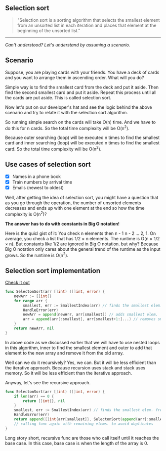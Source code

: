 ## Selection sort
> "Selection sort is a sorting algorithm that selects the smallest element from an unsorted list in each iteration and places that element at the beginning of the unsorted list."

<hr/>
<i>Can't understood? Let's understand by assuming a scenario.</i>

## Scenario
Suppose, you are playing cards with your friends. You have a deck of cards and you want to arrange them in ascending order. What will you do?

Simple way is to find the smallest card from the deck and put it aside. Then find the second smallest card and put it aside. Repeat this process until all the cards are put aside. This is called selection sort.

Now let's put on our developer's hat and see the logic behind the above scenario and try to relate it with the selection sort algorithm.

So running simple search on the cards will take O(n) time. And we have to do this for n cards. So the total time complexity will be O(n<sup>2</sup>).

Because outer searching (loop) will be executed n times to find the smallest card and inner searching (loop) will be executed n times to find the smallest card. So the total time complexity will be O(n<sup>2</sup>).

## Use cases of selection sort

- [x] Names in a phone book
- [x] Train numbers by arrival time
- [x] Emails (newest to oldest)

Well, after getting the idea of selection sort, you might have a question that as you go through the operation, the number of unsorted elements decreases and ends up with one element at the end so how the time complexity is O(n<sup>2</sup>)?

<b>The answer has to do with constants in Big O notation!</b>

Here is the quicl gist of it:
You check n elements then n - 1  n - 2 … 2, 1. On average, you check a list that has 1/2 × n elements. The runtime is O(n × 1/2 × n). But constants like 1/2 are ignored in Big O notation. but why? Because Big O notation only cares about the general trend of the runtime as the input grows. So the runtime is O(n<sup>2</sup>).

## Selection sort implementation

[Check it out](main.go)
```go
func SelectonSort(arr []int) ([]int, error) {
	newArr := []int{}
	for range arr {
		smallest, err := SmallestIndex(arr) // finds the smallest elem. from remaining elems.
		HandleError(err)
		newArr = append(newArr, arr[smallest]) // adds smallest elem.
		arr = append(arr[:smallest], arr[smallest+1:]...) // removes smallest elem.
	}
	return newArr, nil
}
```

In above code as we discussed earlier that we will have to use nested loops in this algorithm, inner to find the smallest element and outer to add that element to the new array and remove it from the old array.

Well can we do it recursively? Yes, we can. But it will be less efficient than the iterative approach. Because recursion uses stack and stack uses memory. So it will be less efficient than the iterative approach.

Anyway, let's see the recursive approach.

```go
func SelectonSort(arr []int) ([]int, error) {
    if len(arr) == 0 {
        return []int{}, nil
    }
    smallest, err := SmallestIndex(arr) // finds the smallest elem. from remaining elems.
    HandleError(err)
    return append([]int{arr[smallest]}, SelectonSort(append(arr[:smallest], arr[smallest+1:]...))...) 
    // calling func again with remaining elems. to avoid duplicates
}
```

Long story short, recursive func are those who call itself until it reaches the base case. In this case, base case is when the length of the array is 0.

